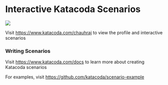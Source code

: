# Interactive Katacoda Scenarios

[![](http://shields.katacoda.com/katacoda/chauhraj/count.svg)](https://www.katacoda.com/chauhraj "Get your profile on Katacoda.com")

Visit https://www.katacoda.com/chauhraj to view the profile and interactive scenarios

### Writing Scenarios
Visit https://www.katacoda.com/docs to learn more about creating Katacoda scenarios

For examples, visit https://github.com/katacoda/scenario-example
